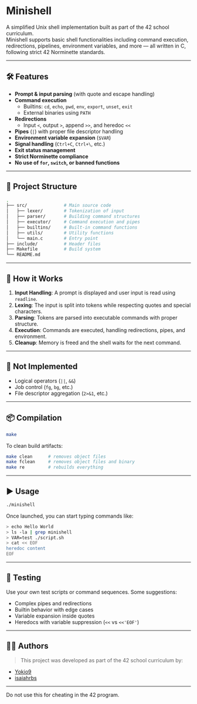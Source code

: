 # Minishell

A simplified Unix shell implementation built as part of the 42 school curriculum.  
Minishell supports basic shell functionalities including command execution, redirections, pipelines, environment variables, and more — all written in C, following strict 42 Norminette standards.

---

## 🛠 Features

- **Prompt & input parsing** (with quote and escape handling)
- **Command execution**
  - Builtins: `cd`, `echo`, `pwd`, `env`, `export`, `unset`, `exit`
  - External binaries using `PATH`
- **Redirections**
  - Input `<`, output `>`, append `>>`, and heredoc `<<`
- **Pipes** (`|`) with proper file descriptor handling
- **Environment variable expansion** (`$VAR`)
- **Signal handling** (`Ctrl+C`, `Ctrl+\`, etc.)
- **Exit status management**
- **Strict Norminette compliance**
- **No use of `for`, `switch`, or banned functions**

---

## 📁 Project Structure

```bash
.
├── src/              # Main source code
│   ├── lexer/        # Tokenization of input
│   ├── parser/       # Building command structures
│   ├── executor/     # Command execution and pipes
│   ├── builtins/     # Built-in command functions
│   ├── utils/        # Utility functions
│   └── main.c        # Entry point
├── include/          # Header files
├── Makefile          # Build system
└── README.md
```

---

## 🧠 How it Works

1. **Input Handling**: A prompt is displayed and user input is read using `readline`.
2. **Lexing**: The input is split into tokens while respecting quotes and special characters.
3. **Parsing**: Tokens are parsed into executable commands with proper structure.
4. **Execution**: Commands are executed, handling redirections, pipes, and environment.
5. **Cleanup**: Memory is freed and the shell waits for the next command.

---

## 🚫 Not Implemented

- Logical operators (`||`, `&&`)
- Job control (`fg`, `bg`, etc.)
- File descriptor aggregation (`2>&1`, etc.)

---

## 📦 Compilation

```bash
make
```

To clean build artifacts:

```bash
make clean      # removes object files  
make fclean     # removes object files and binary  
make re         # rebuilds everything
```

---

## ▶️ Usage

```bash
./minishell
```

Once launched, you can start typing commands like:

```bash
> echo Hello World
> ls -la | grep minishell
> VAR=test ./script.sh
> cat << EOF
heredoc content
EOF
```

---

## 🧪 Testing

Use your own test scripts or command sequences. Some suggestions:
- Complex pipes and redirections
- Builtin behavior with edge cases
- Variable expansion inside quotes
- Heredocs with variable suppression (`<<` vs `<<'EOF'`)

---

## 👨‍💻 Authors

> This project was developed as part of the 42 school curriculum by:

- [Yokio9](https://github.com/Yokio9)  
- [isaiahrbs](https://github.com/isaiahrbs)

---
 
Do not use this for cheating in the 42 program.
